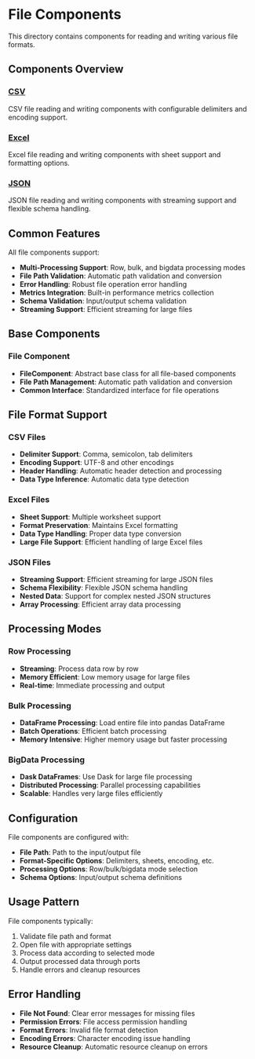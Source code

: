 # File Components

This directory contains components for reading and writing various file formats.

## Components Overview

### [CSV](./csv/README.md)
CSV file reading and writing components with configurable delimiters and encoding support.

### [Excel](./excel/README.md)
Excel file reading and writing components with sheet support and formatting options.

### [JSON](./json/README.md)
JSON file reading and writing components with streaming support and flexible schema handling.

## Common Features

All file components support:
- **Multi-Processing Support**: Row, bulk, and bigdata processing modes
- **File Path Validation**: Automatic path validation and conversion
- **Error Handling**: Robust file operation error handling
- **Metrics Integration**: Built-in performance metrics collection
- **Schema Validation**: Input/output schema validation
- **Streaming Support**: Efficient streaming for large files

## Base Components

### File Component
- **FileComponent**: Abstract base class for all file-based components
- **File Path Management**: Automatic path validation and conversion
- **Common Interface**: Standardized interface for file operations

## File Format Support

### CSV Files
- **Delimiter Support**: Comma, semicolon, tab delimiters
- **Encoding Support**: UTF-8 and other encodings
- **Header Handling**: Automatic header detection and processing
- **Data Type Inference**: Automatic data type detection

### Excel Files
- **Sheet Support**: Multiple worksheet support
- **Format Preservation**: Maintains Excel formatting
- **Data Type Handling**: Proper data type conversion
- **Large File Support**: Efficient handling of large Excel files

### JSON Files
- **Streaming Support**: Efficient streaming for large JSON files
- **Schema Flexibility**: Flexible JSON schema handling
- **Nested Data**: Support for complex nested JSON structures
- **Array Processing**: Efficient array data processing

## Processing Modes

### Row Processing
- **Streaming**: Process data row by row
- **Memory Efficient**: Low memory usage for large files
- **Real-time**: Immediate processing and output

### Bulk Processing
- **DataFrame Processing**: Load entire file into pandas DataFrame
- **Batch Operations**: Efficient batch processing
- **Memory Intensive**: Higher memory usage but faster processing

### BigData Processing
- **Dask DataFrames**: Use Dask for large file processing
- **Distributed Processing**: Parallel processing capabilities
- **Scalable**: Handles very large files efficiently

## Configuration

File components are configured with:
- **File Path**: Path to the input/output file
- **Format-Specific Options**: Delimiters, sheets, encoding, etc.
- **Processing Options**: Row/bulk/bigdata mode selection
- **Schema Options**: Input/output schema definitions

## Usage Pattern

File components typically:
1. Validate file path and format
2. Open file with appropriate settings
3. Process data according to selected mode
4. Output processed data through ports
5. Handle errors and cleanup resources

## Error Handling

- **File Not Found**: Clear error messages for missing files
- **Permission Errors**: File access permission handling
- **Format Errors**: Invalid file format detection
- **Encoding Errors**: Character encoding issue handling
- **Resource Cleanup**: Automatic resource cleanup on errors
